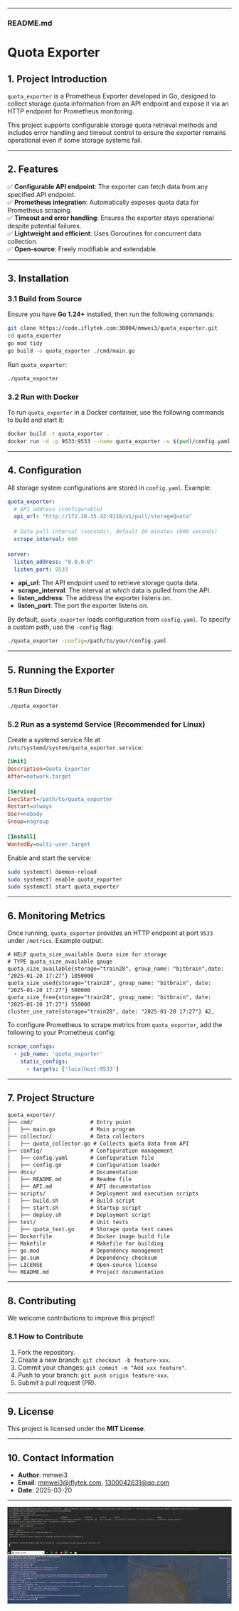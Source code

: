 
---

### **README.md**

# **Quota Exporter**  

## **1. Project Introduction**  
`quota_exporter` is a Prometheus Exporter developed in Go, designed to collect storage quota information from an API endpoint and expose it via an HTTP endpoint for Prometheus monitoring.  

This project supports configurable storage quota retrieval methods and includes error handling and timeout control to ensure the exporter remains operational even if some storage systems fail.  

---

## **2. Features**  
✅ **Configurable API endpoint**: The exporter can fetch data from any specified API endpoint.  
✅ **Prometheus integration**: Automatically exposes quota data for Prometheus scraping.  
✅ **Timeout and error handling**: Ensures the exporter stays operational despite potential failures.  
✅ **Lightweight and efficient**: Uses Goroutines for concurrent data collection.  
✅ **Open-source**: Freely modifiable and extendable.  

---

## **3. Installation**  
### **3.1 Build from Source**  
Ensure you have **Go 1.24+** installed, then run the following commands:  

```bash
git clone https://code.iflytek.com:30004/mmwei3/quota_exporter.git
cd quota_exporter
go mod tidy
go build -o quota_exporter ./cmd/main.go
```

Run `quota_exporter`:  
```bash
./quota_exporter
```

### **3.2 Run with Docker**  
To run `quota_exporter` in a Docker container, use the following commands to build and start it:  

```bash
docker build -t quota_exporter .
docker run -d -p 9533:9533 --name quota_exporter -v $(pwd)/config.yaml:/app/config.yaml -v /etc/localtime:/etc/localtime  quota_exporter
```

---

## **4. Configuration**  
All storage system configurations are stored in `config.yaml`. Example:  

```yaml
quota_exporter:
  # API address (configurable)
  api_url: "http://172.20.35.42:9118/v1/pull/storageQuota"

  # Data pull interval (seconds), default 10 minutes (600 seconds)
  scrape_interval: 600

server:
  listen_address: "0.0.0.0"
  listen_port: 9533
```

- **api_url**: The API endpoint used to retrieve storage quota data.  
- **scrape_interval**: The interval at which data is pulled from the API.  
- **listen_address**: The address the exporter listens on.  
- **listen_port**: The port the exporter listens on.

By default, `quota_exporter` loads configuration from `config.yaml`. To specify a custom path, use the `-config` flag:  

```bash
./quota_exporter -config=/path/to/your/config.yaml
```

---

## **5. Running the Exporter**  

### **5.1 Run Directly**  
```bash
./quota_exporter
```

### **5.2 Run as a systemd Service (Recommended for Linux)**  

Create a systemd service file at `/etc/systemd/system/quota_exporter.service`:  

```ini
[Unit]
Description=Quota Exporter
After=network.target

[Service]
ExecStart=/path/to/quota_exporter
Restart=always
User=nobody
Group=nogroup

[Install]
WantedBy=multi-user.target
```

Enable and start the service:  

```bash
sudo systemctl daemon-reload
sudo systemctl enable quota_exporter
sudo systemctl start quota_exporter
```

---

## **6. Monitoring Metrics**  

Once running, `quota_exporter` provides an HTTP endpoint at port `9533` under `/metrics`. Example output:  

```plaintext
# HELP quota_size_available Quota size for storage
# TYPE quota_size_available gauge
quota_size_available{storage="train28", group_name: "bitbrain",date: "2025-01-20 17:27"} 1050000
quota_size_used{storage="train28", group_name: "bitbrain", date: "2025-01-20 17:27"} 500000
quota_size_free{storage="train28", group_name: "bitbrain", date: "2025-01-20 17:27"} 550000
cluster_use_rate{storage="train28", date: "2025-01-20 17:27"} 42,
```

To configure Prometheus to scrape metrics from `quota_exporter`, add the following to your Prometheus config:  

```yaml
scrape_configs:
  - job_name: 'quota_exporter'
    static_configs:
      - targets: ['localhost:9533']
```

---

## **7. Project Structure**  

```
quota_exporter/
├── cmd/                  # Entry point
│   ├── main.go           # Main program
├── collector/            # Data collectors
│   ├── quota_collector.go # Collects quota data from API
├── config/               # Configuration management
│   ├── config.yaml       # Configuration file
│   ├── config.go         # Configuration loader
├── docs/                 # Documentation
│   ├── README.md         # Readme file
│   ├── API.md            # API documentation
├── scripts/              # Deployment and execution scripts
│   ├── build.sh          # Build script
│   ├── start.sh          # Startup script
│   ├── deploy.sh         # Deployment script
├── test/                 # Unit tests
│   ├── quota_test.go     # Storage quota test cases
├── Dockerfile            # Docker image build file
├── Makefile              # Makefile for building
├── go.mod                # Dependency management
├── go.sum                # Dependency checksum
├── LICENSE               # Open-source license
└── README.md             # Project documentation
```

---

## **8. Contributing**  
We welcome contributions to improve this project!  

### **8.1 How to Contribute**  
1. Fork the repository.  
2. Create a new branch: `git checkout -b feature-xxx`.  
3. Commit your changes: `git commit -m "Add xxx feature"`.  
4. Push to your branch: `git push origin feature-xxx`.  
5. Submit a pull request (PR).  

---

## **9. License**  
This project is licensed under the **MIT License**.  

---

## **10. Contact Information**  
- **Author**: mmwei3  
- **Email**: mmwei3@iflytek.com, 1300042631@qq.com  
- **Date**: 2025-03-20  

---
![alt text](image.png)
![alt text](image-1.png)